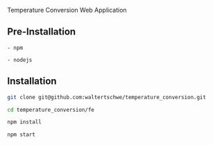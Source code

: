 Temperature Conversion Web Application

## Pre-Installation

```
- npm

- nodejs

```

## Installation

```bash
git clone git@github.com:waltertschwe/temperature_conversion.git

cd temperature_conversion/fe

npm install

npm start
```

